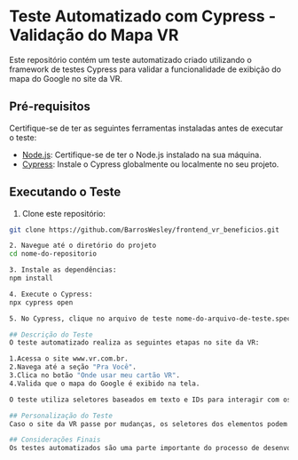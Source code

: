 # Teste Automatizado com Cypress - Validação do Mapa VR

Este repositório contém um teste automatizado criado utilizando o framework de testes Cypress para validar a funcionalidade de exibição do mapa do Google no site da VR.

## Pré-requisitos

Certifique-se de ter as seguintes ferramentas instaladas antes de executar o teste:

- [Node.js](https://nodejs.org/): Certifique-se de ter o Node.js instalado na sua máquina.
- [Cypress](https://www.cypress.io/): Instale o Cypress globalmente ou localmente no seu projeto.

## Executando o Teste

1. Clone este repositório:

```bash
git clone https://github.com/BarrosWesley/frontend_vr_beneficios.git

2. Navegue até o diretório do projeto
cd nome-do-repositorio

3. Instale as dependências:
npm install

4. Execute o Cypress:
npx cypress open

5. No Cypress, clique no arquivo de teste nome-do-arquivo-de-teste.spec.js para executar o teste

## Descrição do Teste
O teste automatizado realiza as seguintes etapas no site da VR:

1.Acessa o site www.vr.com.br.
2.Navega até a seção "Pra Você".
3.Clica no botão "Onde usar meu cartão VR".
4.Valida que o mapa do Google é exibido na tela.

O teste utiliza seletores baseados em texto e IDs para interagir com os elementos da página.

## Personalização do Teste
Caso o site da VR passe por mudanças, os seletores dos elementos podem se tornar inválidos. Nesse caso, é necessário atualizar os seletores no arquivo de teste nome-do-arquivo-de-teste.spec.js.

## Considerações Finais
Os testes automatizados são uma parte importante do processo de desenvolvimento para garantir a qualidade das aplicações. Este teste em particular visa garantir que a funcionalidade de exibição do mapa do Google no site da VR esteja funcionando conforme o esperado.



